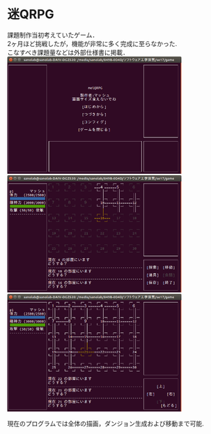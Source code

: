 # 迷QRPG
課題制作当初考えていたゲーム．  
2ヶ月ほど挑戦したが，機能が非常に多く完成に至らなかった.   
こなすべき課題量などは外部仕様書に掲載．  
<img width="400" alt="タイトル" src="./init.png"> <img width="400" alt="ゲーム画面" src="./ゲーム中.png"> <img width="400" alt="移動" src="移動.png">  

現在のプログラムでは全体の描画，ダンジョン生成および移動まで可能.  

